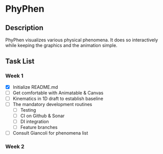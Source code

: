 # PhyPhen
## Description
PhyPhen visualizes various physical phenomena. It does so interactively while keeping the graphics 
and the animation simple.
## Task List
### Week 1
- [x] Initialize README.md 
- [ ] Get comfortable with Animatable & Canvas 
- [ ] Kinematics in 1D draft to establish baseline
- [ ] The mandatory development routines
  - [ ] Testing
  - [ ] CI on Github & Sonar
  - [ ] DI integration
  - [ ] Feature branches
- [ ] Consult Giancoli for phenomena list
### Week 2